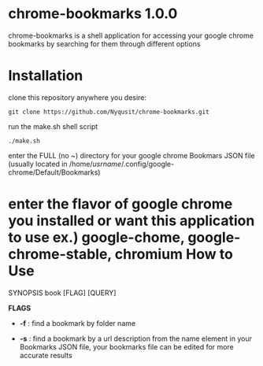 chrome-bookmarks 1.0.0
============

chrome-bookmarks is a shell application for accessing your google chrome bookmarks by searching for them through different options 

Installation
============
clone this repository anywhere you desire:
```
git clone https://github.com/Nyqusit/chrome-bookmarks.git
```

run the make.sh shell script
```
./make.sh
```
enter the FULL (no ~) directory for your google chrome Bookmars JSON file
(usually located in /home/*usrname*/.config/google-chrome/Default/Bookmarks)

enter the flavor of google chrome you installed or want this application to use
ex.) google-chome, google-chrome-stable, chromium
How to Use
============

SYNOPSIS
book [FLAG] [QUERY]

**FLAGS**
* **-f** : find a bookmark by folder name

* **-s** : find a bookmark by a url description from the name element in your Bookmarks JSON file, your bookmarks file can be edited for more accurate results

